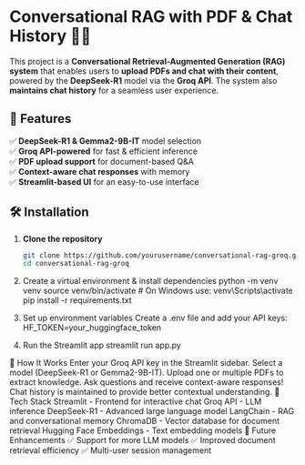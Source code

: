 # Conversational RAG with PDF & Chat History 📄🤖  

This project is a **Conversational Retrieval-Augmented Generation (RAG) system** that enables users to **upload PDFs and chat with their content**, powered by the **DeepSeek-R1** model via the **Groq API**. The system also **maintains chat history** for a seamless user experience.  

## 🚀 Features  
✅ **DeepSeek-R1 & Gemma2-9B-IT** model selection  
✅ **Groq API-powered** for fast & efficient inference  
✅ **PDF upload support** for document-based Q&A  
✅ **Context-aware chat responses** with memory  
✅ **Streamlit-based UI** for an easy-to-use interface  

## 🛠️ Installation  

1. **Clone the repository**  
   ```bash
   git clone https://github.com/yourusername/conversational-rag-groq.git
   cd conversational-rag-groq

2. Create a virtual environment & install dependencies
     python -m venv venv
source venv/bin/activate  # On Windows use: venv\Scripts\activate
pip install -r requirements.txt


3. Set up environment variables
   Create a .env file and add your API keys:
   HF_TOKEN=your_huggingface_token

4. Run the Streamlit app
   streamlit run app.py

🎯 How It Works
Enter your Groq API key in the Streamlit sidebar.
Select a model (DeepSeek-R1 or Gemma2-9B-IT).
Upload one or multiple PDFs to extract knowledge.
Ask questions and receive context-aware responses!
Chat history is maintained to provide better contextual understanding.
🔗 Tech Stack
Streamlit - Frontend for interactive chat
Groq API - LLM inference
DeepSeek-R1 - Advanced large language model
LangChain - RAG and conversational memory
ChromaDB - Vector database for document retrieval
Hugging Face Embeddings - Text embedding models
📌 Future Enhancements
✅ Support for more LLM models
✅ Improved document retrieval efficiency
✅ Multi-user session management
